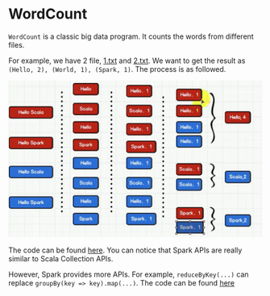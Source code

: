 # WordCount

`WordCount` is a classic big data program. It counts the words from different files.

For example, we have 2 file, [1.txt](../data/1.txt) and [2.txt](../data/2.txt).
We want to get the result as `(Hello, 2), (World, 1), (Spark, 1)`. The process is as followed.

![word-count](./images/world-count.png)

The code can be found [here](../spark-core/src/main/java/org/jijie/spark/core/wordcount/WordCount2.scala).
You can notice that Spark APIs are really similar to Scala Collection APIs.

However, Spark provides more APIs. For example, `reduceByKey(...)` can replace `groupBy(key => key).map(...)`.
The code can be found [here](../spark-core/src/main/java/org/jijie/spark/core/wordcount/WordCount3.scala)